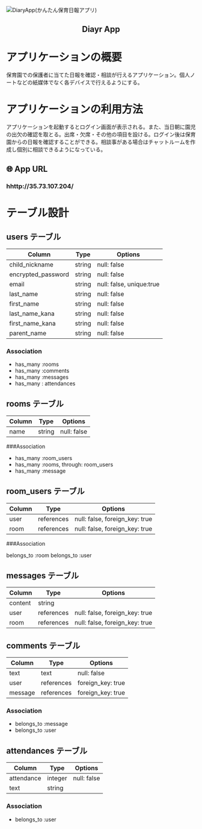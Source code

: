 ![DiaryApp(かんたん保育日報アプリ)](https://gyazo.com/8028841e31fc4a4ded87b6815798500c)

<h2 align="center">Diayr App</h2>

# アプリケーションの概要
保育園での保護者に当てた日報を確認・相談が行えるアプリケーション。個人ノートなどの紙媒体でなく各デバイスで行えるようにする。

# アプリケーションの利用方法
アプリケーションを起動するとログイン画面が表示される。また、当日朝に園児の出欠の確認を取とる。出席・欠席・その他の項目を設ける。ログイン後は保育園からの日報を確認することができる。相談事がある場合はチャットルームを作成し個別に相談できるようになっている。

## 🌐 App URL

### **hhttp://35.73.107.204/**  




# テーブル設計

## users テーブル

| Column                  | Type   | Options                  |
| ----------------------- | ------ | ------------------------ |
| child_nickname          | string | null: false              |
| encrypted_password      | string | null: false              |
| email                   | string | null: false, unique:true |
| last_name               | string | null: false              |
| first_name              | string | null: false              |
| last_name_kana          | string | null: false              |
| first_name_kana         | string | null: false              |
| parent_name             | string | null: false              |

### Association

- has_many :rooms
- has_many :comments
- has_many :messages
- has_many : attendances

## rooms テーブル

| Column   | Type   | Options     |
| -------  | -----  | ----------  |
| name     | string | null: false |

###Association

- has_many :room_users
- has_many :rooms, through: room_users
- has_many :message

## room_users テーブル

| Column   | Type       | Options                        |
| -------- | ---------- | ------------------------------ |
| user     | references | null: false, foreign_key: true |
| room     | references | null: false, foreign_key: true |

###Association

belongs_to :room
belongs_to :user 

## messages テーブル

| Column   | Type       | Options                        |
| -------- | ---------- | ------------------------------ |
| content  | string     |                                |
| user     | references | null: false, foreign_key: true |
| room     | references | null: false, foreign_key: true |



## comments テーブル

| Column      | Type       | Options                      |
| ----------- | ---------- | ---------------------------- |
| text        | text       | null: false                  |
| user        | references | foreign_key: true            |
| message     | references | foreign_key: true            |

### Association

- belongs_to :message
- belongs_to :user


## attendances テーブル

| Column     | Type       | Options      |
| ---------- | ---------- | ------------ |
| attendance | integer    | null: false  |
| text       | string     |              |

### Association


- belongs_to :user
